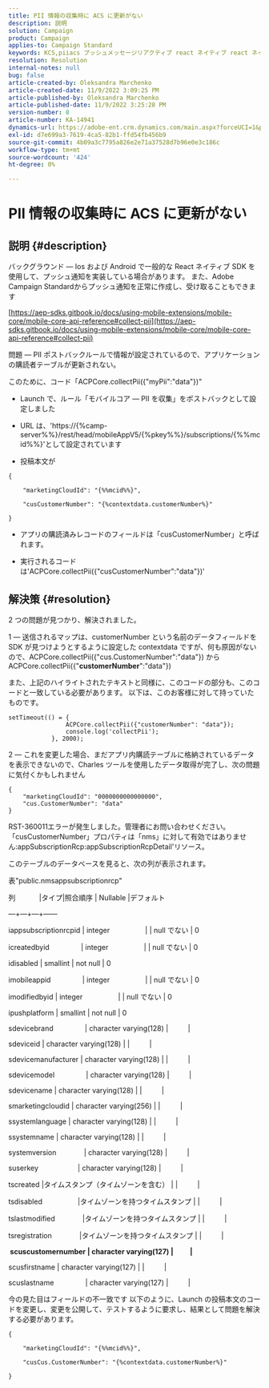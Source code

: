 ```yaml
---
title: PII 情報の収集時に ACS に更新がない
description: 説明
solution: Campaign
product: Campaign
applies-to: Campaign Standard
keywords: KCS,piiacs プッシュメッセージリアクティブ react ネイティブ react ネイティブ android ios
resolution: Resolution
internal-notes: null
bug: false
article-created-by: Oleksandra Marchenko
article-created-date: 11/9/2022 3:09:25 PM
article-published-by: Oleksandra Marchenko
article-published-date: 11/9/2022 3:25:28 PM
version-number: 8
article-number: KA-14941
dynamics-url: https://adobe-ent.crm.dynamics.com/main.aspx?forceUCI=1&pagetype=entityrecord&etn=knowledgearticle&id=fcaa807e-4060-ed11-9561-6045bd006b25
exl-id: d7e699a3-7619-4ca5-82b1-ffd54fb456b9
source-git-commit: 4b09a3c7795a826e2e71a37528d7b96e0e3c186c
workflow-type: tm+mt
source-wordcount: '424'
ht-degree: 0%

---
```


# PII 情報の収集時に ACS に更新がない

## 説明 {#description}


バックグラウンド — Ios および Android で一般的な React ネイティブ SDK を使用して、プッシュ通知を実装している場合があります。 また、Adobe Campaign Standardからプッシュ通知を正常に作成し、受け取ることもできます

[https://aep-sdks.gitbook.io/docs/using-mobile-extensions/mobile-core/mobile-core-api-reference#collect-pii](https://aep-sdks.gitbook.io/docs/using-mobile-extensions/mobile-core/mobile-core-api-reference#collect-pii)



問題 — PII ポストバックルールで情報が設定されているので、アプリケーションの購読者テーブルが更新されない。

このために、コード「ACPCore.collectPii({&quot;myPii&quot;:&quot;data&quot;})&quot;

- Launch で、ルール「モバイルコア — PII を収集」をポストバックとして設定しました

- URL は、&#39;https://{%camp-server%%}/rest/head/mobileAppV5/{%pkey%%}/subscriptions/{%%mcid%%}&#39;として設定されています

- 投稿本文が


```
{

    "marketingCloudId": "{%%mcid%%}",

    "cusCustomerNumber": "{%contextdata.customerNumber%}"

}
```


- アプリの購読済みレコードのフィールドは「cusCustomerNumber」と呼ばれます。

- 実行されるコードは&#39;ACPCore.collectPii({&quot;cusCustomerNumber&quot;:&quot;data&quot;})&#39;


## 解決策 {#resolution}


2 つの問題が見つかり、解決されました。



1 — 送信されるマップは、customerNumber という名前のデータフィールドを SDK が見つけようとするように設定した contextdata ですが、何も原因がないので、ACPCore.collectPii({&quot;cus.CustomerNumber&quot;:&quot;data&quot;}) から ACPCore.collectPii({&quot;<b>customerNumber</b>&quot;:&quot;data&quot;})

また、上記のハイライトされたテキストと同様に、このコードの部分も、このコードと一致している必要があります。 以下は、このお客様に対して持っていたものです。


```
setTimeout(() = {
                ACPCore.collectPii({"customerNumber": "data"});
                console.log('collectPii');
            }, 2000);
```


2 — これを変更した場合、まだアプリ内購読テーブルに格納されているデータを表示できないので、Charles ツールを使用したデータ取得が完了し、次の問題に気付くかもしれません


```
{
    "marketingCloudId": "0000000000000000",
    "cus.CustomerNumber": "data"
}
```


RST-360011エラーが発生しました。管理者にお問い合わせください。
「cusCustomerNumber」プロパティは「nms」に対して有効ではありません:appSubscriptionRcp:appSubscriptionRcpDetail&#39;リソース。

このテーブルのデータベースを見ると、次の列が表示されます。



表&quot;public.nmsappsubscriptionrcp&quot;

列            |タイプ|照合順序 | Nullable |デフォルト

—+—+—+——

iappsubscriptionrcpid | integer                  | | null でない | 0

icreatedbyid                | integer                  | | null でない | 0

idisabled | smallint | not null | 0

imobileappid                | integer                  | | null でない | 0

imodifiedbyid | integer                  | | null でない | 0

ipushplatform | smallint | not null | 0

sdevicebrand                | character varying(128) |          |

sdeviceid | character varying(128) | |          |

sdevicemanufacturer | character varying(128) | |          |

sdevicemodel                | character varying(128) |          |

sdevicename | character varying(128) | |          |

smarketingcloudid | character varying(256) | |          |

ssystemlanguage | character varying(128) | |          |

ssystemname | character varying(128) | |          |

systemversion              | character varying(128) |          |

suserkey                    | character varying(128) |          |

tscreated |タイムスタンプ（タイムゾーンを含む） | |          |

tsdisabled                  |タイムゾーンを持つタイムスタンプ | |          |

tslastmodified              |タイムゾーンを持つタイムスタンプ | |          |

tsregistration              |タイムゾーンを持つタイムスタンプ | |          |

<b> scuscustomernumber | character varying(127) |          | </b>

scusfirstname | character varying(127) | |          |

scuslastname                | character varying(127) |          |



今の見た目はフィールドの不一致です 以下のように、Launch の投稿本文のコードを変更し、変更を公開して、テストするように要求し、結果として問題を解決する必要があります。


```
{

    "marketingCloudId": "{%%mcid%%}",

    "cusCus.CustomerNumber": "{%contextdata.customerNumber%}"

}
```
